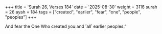 +++
title = 'Surah 26, Verses 184'
date = '2025-08-30'
weight = 3116
surah = 26
ayah = 184
tags = ["created", "earlier", "fear", "one", "people", "peoples"]
+++

And fear the One Who created you and ˹all˺ earlier peoples.”